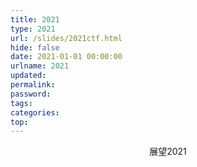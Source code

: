 ```yaml
---
title: 2021
type: 2021
url: /slides/2021ctf.html
hide: false
date: 2021-01-01 00:00:00
urlname: 2021
updated:
permalink:
password:
tags:
categories:
top: 
---
```




<p align="center">展望2021</p>

<!-- more -->